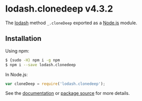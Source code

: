 # lodash.clonedeep v4.3.2

The [lodash](https://lodash.com/) method `_.cloneDeep` exported as a [Node.js](https://nodejs.org/) module.

## Installation

Using npm:
```bash
$ {sudo -H} npm i -g npm
$ npm i --save lodash.clonedeep
```

In Node.js:
```js
var cloneDeep = require('lodash.clonedeep');
```

See the [documentation](https://lodash.com/docs#cloneDeep) or [package source](https://github.com/lodash/lodash/blob/4.3.2-npm-packages/lodash.clonedeep) for more details.
